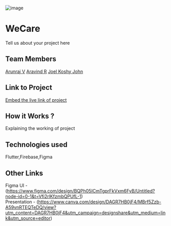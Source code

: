 ![image](WeCareLogo(1).jpg)

# WeCare
Tell us about your project here

## Team Members
[Arunraj V](https://github.com/Arunrxj-v)
[Aravind R](https://github.com/aravindr001)
[Joel Koshy John](https://github.com/Joelkoshyjohn)


## Link to Project
[Embed the live link of project](live_link)

## How it Works ?
Explaining the working of project  

## Technologies used
Flutter,Firebase,Figma
## Other Links
Figma UI -(https://www.figma.com/design/BQPh05ICmTgprFkVxm6FyB/Untitled?node-id=0-1&t=Vfi2rlKfzmbQPUfL-1)  
Presentation - (https://www.canva.com/design/DAGR7HB0jF4/MBrf5Zzb-A59vnRTEQTeDQ/view?utm_content=DAGR7HB0jF4&utm_campaign=designshare&utm_medium=link&utm_source=editor)  
